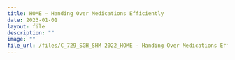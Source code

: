 ```yaml
---
title: HOME – Handing Over Medications Efficiently
date: 2023-01-01
layout: file
description: ""
image: ""
file_url: /files/C_729_SGH_SHM 2022_HOME - Handing Over Medications Efficiently_yh.pdf
---
```

